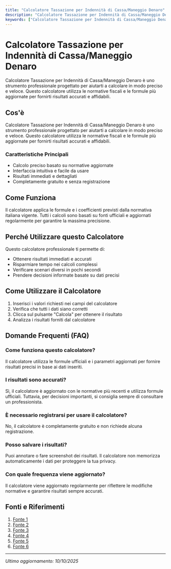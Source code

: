 ```yaml
---
title: "Calcolatore Tassazione per Indennità di Cassa/Maneggio Denaro"
description: "Calcolatore Tassazione per Indennità di Cassa/Maneggio Denaro è uno strumento professionale progettato per aiutarti a calcolare in modo preciso e veloce. Questo calcolatore utilizza le normative fiscali e le formule più aggiornate per fornirti risultati accurati e affidabili."
keywords: ["Calcolatore Tassazione per Indennità di Cassa/Maneggio Denaro", "calcolatore", "calcolo online"]
---
```


# Calcolatore Tassazione per Indennità di Cassa/Maneggio Denaro

Calcolatore Tassazione per Indennità di Cassa/Maneggio Denaro è uno strumento professionale progettato per aiutarti a calcolare in modo preciso e veloce. Questo calcolatore utilizza le normative fiscali e le formule più aggiornate per fornirti risultati accurati e affidabili.

## Cos'è

Calcolatore Tassazione per Indennità di Cassa/Maneggio Denaro è uno strumento professionale progettato per aiutarti a calcolare in modo preciso e veloce. Questo calcolatore utilizza le normative fiscali e le formule più aggiornate per fornirti risultati accurati e affidabili.

### Caratteristiche Principali

- Calcolo preciso basato su normative aggiornate
- Interfaccia intuitiva e facile da usare
- Risultati immediati e dettagliati
- Completamente gratuito e senza registrazione

## Come Funziona

Il calcolatore applica le formule e i coefficienti previsti dalla normativa italiana vigente. Tutti i calcoli sono basati su fonti ufficiali e aggiornati regolarmente per garantire la massima precisione.

## Perché Utilizzare questo Calcolatore

Questo calcolatore professionale ti permette di:

- Ottenere risultati immediati e accurati
- Risparmiare tempo nei calcoli complessi
- Verificare scenari diversi in pochi secondi
- Prendere decisioni informate basate su dati precisi

## Come Utilizzare il Calcolatore

1. Inserisci i valori richiesti nei campi del calcolatore
2. Verifica che tutti i dati siano corretti
3. Clicca sul pulsante "Calcola" per ottenere il risultato
4. Analizza i risultati forniti dal calcolatore

## Domande Frequenti (FAQ)

### Come funziona questo calcolatore?

Il calcolatore utilizza le formule ufficiali e i parametri aggiornati per fornire risultati precisi in base ai dati inseriti.

### I risultati sono accurati?

Sì, il calcolatore è aggiornato con le normative più recenti e utilizza formule ufficiali. Tuttavia, per decisioni importanti, si consiglia sempre di consultare un professionista.

### È necessario registrarsi per usare il calcolatore?

No, il calcolatore è completamente gratuito e non richiede alcuna registrazione.

### Posso salvare i risultati?

Puoi annotare o fare screenshot dei risultati. Il calcolatore non memorizza automaticamente i dati per proteggere la tua privacy.

### Con quale frequenza viene aggiornato?

Il calcolatore viene aggiornato regolarmente per riflettere le modifiche normative e garantire risultati sempre accurati.

## Fonti e Riferimenti

1. [Fonte 1](https://jobtech.it/aziende/guide/g/indennita-cassa-come-calcolarla-a-chi-spetta)
2. [Fonte 2](https://www.bustepaga.it/indennita-di-cassa-come-calcolare-limporto-in-busta-paga/)
3. [Fonte 3](http://www.professionisti.it/enciclopedia/voce/1297/Indennita-di-cassa)
4. [Fonte 4](https://www.lexplain.it/indennita-di-cassa-e-maneggio-denaro-ccnl-commercio-come-funziona-e-come-si-calcola/)
5. [Fonte 5](https://www.studio-borghi.it/indennita-di-cassa-cose-come-funziona-e-chi-ne-ha-diritto/)
6. [Fonte 6](https://studiocassone.it/glossario/indennita-di-cassa/)

---

*Ultimo aggiornamento: 10/10/2025*
